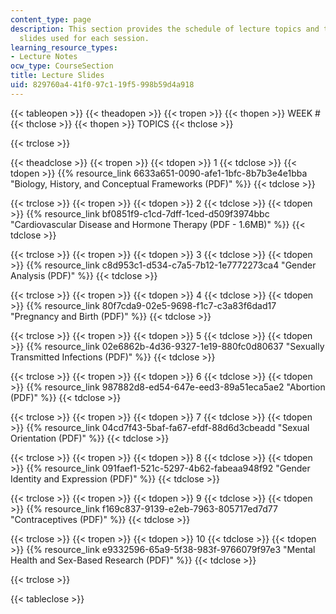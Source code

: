 ```yaml
---
content_type: page
description: This section provides the schedule of lecture topics and the lecture
  slides used for each session.
learning_resource_types:
- Lecture Notes
ocw_type: CourseSection
title: Lecture Slides
uid: 829760a4-41f0-97c1-19f5-998b59d4a918
---
```


{{< tableopen >}}
{{< theadopen >}}
{{< tropen >}}
{{< thopen >}}
WEEK #
{{< thclose >}}
{{< thopen >}}
TOPICS
{{< thclose >}}

{{< trclose >}}

{{< theadclose >}}
{{< tropen >}}
{{< tdopen >}}
1
{{< tdclose >}}
{{< tdopen >}}
{{% resource_link 6633a651-0090-afe1-1bfc-8b7b3e4e1bba "Biology, History, and Conceptual Frameworks (PDF)" %}}
{{< tdclose >}}

{{< trclose >}}
{{< tropen >}}
{{< tdopen >}}
2
{{< tdclose >}}
{{< tdopen >}}
{{% resource_link bf0851f9-c1cd-7dff-1ced-d509f3974bbc "Cardiovascular Disease and Hormone Therapy (PDF - 1.6MB)" %}}
{{< tdclose >}}

{{< trclose >}}
{{< tropen >}}
{{< tdopen >}}
3
{{< tdclose >}}
{{< tdopen >}}
{{% resource_link c8d953c1-d534-c7a5-7b12-1e7772273ca4 "Gender Analysis (PDF)" %}}
{{< tdclose >}}

{{< trclose >}}
{{< tropen >}}
{{< tdopen >}}
4
{{< tdclose >}}
{{< tdopen >}}
{{% resource_link 80f7cda9-02e5-9698-f1c7-c3a83f6dad17 "Pregnancy and Birth (PDF)" %}}
{{< tdclose >}}

{{< trclose >}}
{{< tropen >}}
{{< tdopen >}}
5
{{< tdclose >}}
{{< tdopen >}}
{{% resource_link 02e6862b-4d36-9327-1e19-880fc0d80637 "Sexually Transmitted Infections (PDF)" %}}
{{< tdclose >}}

{{< trclose >}}
{{< tropen >}}
{{< tdopen >}}
6
{{< tdclose >}}
{{< tdopen >}}
{{% resource_link 987882d8-ed54-647e-eed3-89a51eca5ae2 "Abortion (PDF)" %}}
{{< tdclose >}}

{{< trclose >}}
{{< tropen >}}
{{< tdopen >}}
7
{{< tdclose >}}
{{< tdopen >}}
{{% resource_link 04cd7f43-5baf-fa67-efdf-88d6d3cbeadd "Sexual Orientation (PDF)" %}}
{{< tdclose >}}

{{< trclose >}}
{{< tropen >}}
{{< tdopen >}}
8
{{< tdclose >}}
{{< tdopen >}}
{{% resource_link 091faef1-521c-5297-4b62-fabeaa948f92 "Gender Identity and Expression (PDF)" %}}
{{< tdclose >}}

{{< trclose >}}
{{< tropen >}}
{{< tdopen >}}
9
{{< tdclose >}}
{{< tdopen >}}
{{% resource_link f169c837-9139-e2eb-7963-805717ed7d77 "Contraceptives (PDF)" %}}
{{< tdclose >}}

{{< trclose >}}
{{< tropen >}}
{{< tdopen >}}
10
{{< tdclose >}}
{{< tdopen >}}
{{% resource_link e9332596-65a9-5f38-983f-9766079f97e3 "Mental Health and Sex-Based Research (PDF)" %}}
{{< tdclose >}}

{{< trclose >}}

{{< tableclose >}}